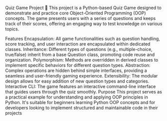 Quiz Game Project 🎯
This project is a Python-based Quiz Game designed to demonstrate and practice core Object-Oriented Programming (OOP) concepts. The game presents users with a series of questions and keeps track of their scores, offering an engaging way to test knowledge on various topics.

Features
Encapsulation: All game functionalities such as question handling, score tracking, and user interaction are encapsulated within dedicated classes.
Inheritance: Different types of questions (e.g., multiple-choice, true/false) inherit from a base Question class, promoting code reuse and organization.
Polymorphism: Methods are overridden in derived classes to implement specific behaviors for different question types.
Abstraction: Complex operations are hidden behind simple interfaces, providing a seamless and user-friendly gaming experience.
Extensibility: The modular design allows for easy addition of new question types and categories.
Interactive CLI: The game features an interactive command-line interface that guides users through the quiz smoothly.
Purpose
This project serves as a practical example for understanding and applying OOP principles in Python. It's suitable for beginners learning Python OOP concepts and for developers looking to implement structured and maintainable code in their projects
